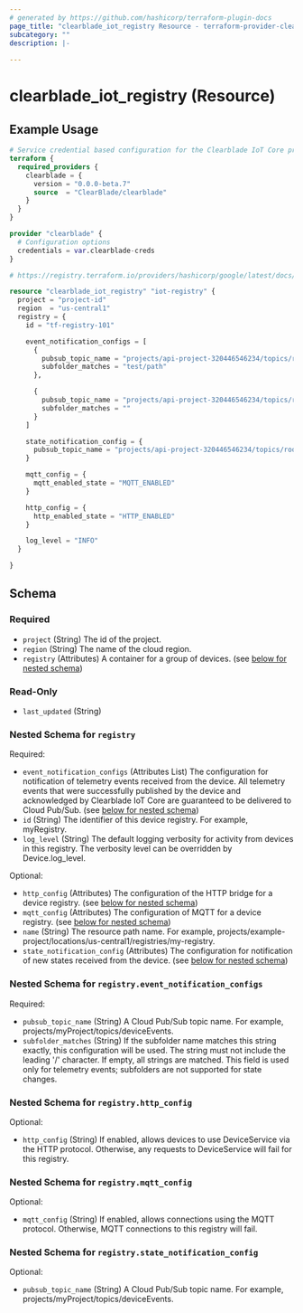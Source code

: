 ```yaml
---
# generated by https://github.com/hashicorp/terraform-plugin-docs
page_title: "clearblade_iot_registry Resource - terraform-provider-clearblade"
subcategory: ""
description: |-
  
---
```


# clearblade_iot_registry (Resource)



## Example Usage

```terraform
# Service credential based configuration for the Clearblade IoT Core provider
terraform {
  required_providers {
    clearblade = {
      version = "0.0.0-beta.7"
      source  = "ClearBlade/clearblade"
    }
  }
}

provider "clearblade" {
  # Configuration options
  credentials = var.clearblade-creds
}

# https://registry.terraform.io/providers/hashicorp/google/latest/docs/resources/cloudiot_registry

resource "clearblade_iot_registry" "iot-registry" {
  project = "project-id"
  region  = "us-central1"
  registry = {
    id = "tf-registry-101"

    event_notification_configs = [
      {
        pubsub_topic_name = "projects/api-project-320446546234/topics/rootevent"
        subfolder_matches = "test/path"
      },

      {
        pubsub_topic_name = "projects/api-project-320446546234/topics/rootevent"
        subfolder_matches = ""
      }
    ]

    state_notification_config = {
      pubsub_topic_name = "projects/api-project-320446546234/topics/rootevent"
    }

    mqtt_config = {
      mqtt_enabled_state = "MQTT_ENABLED"
    }

    http_config = {
      http_enabled_state = "HTTP_ENABLED"
    }

    log_level = "INFO"
  }

}
```

<!-- schema generated by tfplugindocs -->
## Schema

### Required

- `project` (String) The id of the project.
- `region` (String) The name of the cloud region.
- `registry` (Attributes) A container for a group of devices. (see [below for nested schema](#nestedatt--registry))

### Read-Only

- `last_updated` (String)

<a id="nestedatt--registry"></a>
### Nested Schema for `registry`

Required:

- `event_notification_configs` (Attributes List) The configuration for notification of telemetry events received from the device. All telemetry events that were successfully published by the device and acknowledged by Clearblade IoT Core are guaranteed to be delivered to Cloud Pub/Sub. (see [below for nested schema](#nestedatt--registry--event_notification_configs))
- `id` (String) The identifier of this device registry. For example, myRegistry.
- `log_level` (String) The default logging verbosity for activity from devices in this registry. The verbosity level can be overridden by Device.log_level.

Optional:

- `http_config` (Attributes) The configuration of the HTTP bridge for a device registry. (see [below for nested schema](#nestedatt--registry--http_config))
- `mqtt_config` (Attributes) The configuration of MQTT for a device registry. (see [below for nested schema](#nestedatt--registry--mqtt_config))
- `name` (String) The resource path name. For example, projects/example-project/locations/us-central1/registries/my-registry.
- `state_notification_config` (Attributes) The configuration for notification of new states received from the device. (see [below for nested schema](#nestedatt--registry--state_notification_config))

<a id="nestedatt--registry--event_notification_configs"></a>
### Nested Schema for `registry.event_notification_configs`

Required:

- `pubsub_topic_name` (String) A Cloud Pub/Sub topic name. For example, projects/myProject/topics/deviceEvents.
- `subfolder_matches` (String) If the subfolder name matches this string exactly, this configuration will be used. The string must not include the leading '/' character. If empty, all strings are matched. This field is used only for telemetry events; subfolders are not supported for state changes.


<a id="nestedatt--registry--http_config"></a>
### Nested Schema for `registry.http_config`

Optional:

- `http_config` (String) If enabled, allows devices to use DeviceService via the HTTP protocol. Otherwise, any requests to DeviceService will fail for this registry.


<a id="nestedatt--registry--mqtt_config"></a>
### Nested Schema for `registry.mqtt_config`

Optional:

- `mqtt_config` (String) If enabled, allows connections using the MQTT protocol. Otherwise, MQTT connections to this registry will fail.


<a id="nestedatt--registry--state_notification_config"></a>
### Nested Schema for `registry.state_notification_config`

Optional:

- `pubsub_topic_name` (String) A Cloud Pub/Sub topic name. For example, projects/myProject/topics/deviceEvents.


